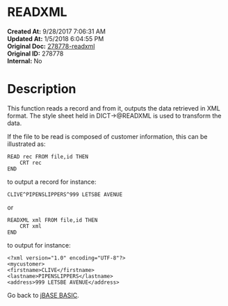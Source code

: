 # READXML

**Created At:** 9/28/2017 7:06:31 AM  
**Updated At:** 1/5/2018 6:04:55 PM  
**Original Doc:** [278778-readxml](https://docs.jbase.com/36868-jbase-basic/278778-readxml)  
**Original ID:** 278778  
**Internal:** No  


# Description

This function reads a record and from it, outputs the data retrieved in XML format. The style sheet held in DICT-&gt;@READXML is used to transform the data.

If the file to be read is composed of customer information, this can be illustrated as:

```
READ rec FROM file,id THEN
    CRT rec
END
```

to output a record for instance:

```
CLIVE^PIPENSLIPPERS^999 LETSBE AVENUE
```

or

```
READXML xml FROM file,id THEN
    CRT xml
END
```

to output for instance:

```
<?xml version="1.0" encoding="UTF-8"?>
<mycustomer>
<firstname>CLIVE</firstname>
<lastname>PIPENSLIPPERS</lastname>
<address>999 LETSBE AVENUE</address>
```



Go back to [jBASE BASIC](./../jbase-basic-programmers-reference-guide).
